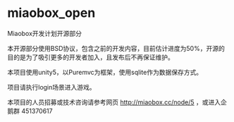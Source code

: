 # miaobox_open
Miaobox开发计划开源部分

本开源部分使用BSD协议，包含之前的开发内容，目前估计进度为50%，开源的目的是为了吸引更多的开发者加入，且发布后不再保证维护。

本项目使用unity5，以Puremvc为框架，使用sqlite作为数据保存方式。

项目请执行login场景进入游戏。

本项目的人员招募或技术咨询请参考网页 http://miaobox.cc/node/5 ，或进入企鹅群 451370617

